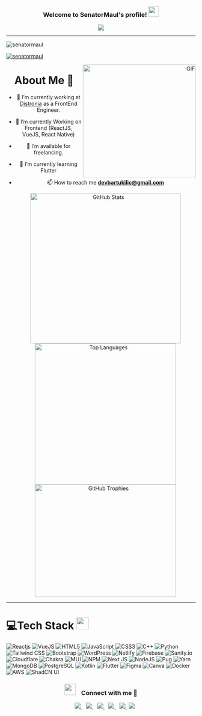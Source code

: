 <h3 align="center">
  Welcome to SenatorMaul's profile!
  <img src="https://media.giphy.com/media/hvRJCLFzcasrR4ia7z/giphy.gif" width="28">
</h3>
<p align="center">
  <a href="https://github.com/CodeWhiteWeb/CodeWhiteWeb">
    <img src="https://readme-typing-svg.herokuapp.com?color=%2336BCF7&center=true&vCenter=true&lines=Hi+%2C+welcome+to+my+Github+page;I+am+Can+Bartu+Kılıç;Frontend+Dev;App+Dev;Crypto+Lover+%3C3" />
  </a>
</p>

---

<div align="center">

  <p align="left">
    <img
      src="https://komarev.com/ghpvc/?username=cbartuk&label=Profile%20views&color=0e75b6&style=flat" 
      alt="senatormaul"
    />
  </p>

  <p align="left">
    <a href="https://twitter.com/SenatorMaul" target="blank">
      <img
        src="https://img.shields.io/twitter/follow/SenatorMaul?logo=twitter&style=for-the-badge" 
        alt="senatormaul"
      />
    </a>
  </p>

  <picture align="right">
    <img
      align="right"
      height="300"
      width="300"
      alt="GIF"
      src="https://media4.giphy.com/media/v1.Y2lkPTc5MGI3NjExeWprMW81ZGsxcHp5NG5iZGVhNTZhM3MwNnE5b3UzMGlnNGF5bmR2NyZlcD12MV9pbnRlcm5hbF9naWZfYnlfaWQmY3Q9Zw/mABVVMBLRllLPiMYnZ/giphy.gif"
    >
  </picture>

  <!-- https://media.giphy.com/media/SWoSkN6DxTszqIKEqv/giphy.gif-->

  <h1>About Me 🚀</h1>

- 🔭 I’m currently working at <a href="https://distronia.com/" target="_blank">Distronia</a> as a FrontEnd Engineer.<br>
- 🌱 I’m currently Working on Frontend (ReactJS, VueJS, React Native)<br>
- 🤝 I’m available for freelancing.<br>
- 🌱 I’m currently learning Flutter<br>
- 📫 How to reach me **devbartukilic@gmail.com**

  <div align="center">
  <!-- GitHub Stats & Top Langs -->
  <a href="https://github.com/cbartuk/">
    <img
      src="https://github-readme-stats.vercel.app/api?username=cbartuk&show_icons=true&line_height=20&title_color=7A7ADB&icon_color=2234AE&text_color=D3D3D3&bg_color=0,000000,130F40"
      width="400"
      alt="GitHub Stats"
    />
    <img
      src="https://github-readme-stats.vercel.app/api/top-langs?username=cbartuk&show_icons=true&locale=en&layout=compact&line_height=20&title_color=7A7ADB&icon_color=2234AE&text_color=D3D3D3&bg_color=0,000000,130F40"
      width="375"
      alt="Top Languages"
    />
    <img
    src="https://github-profile-trophy.vercel.app/?username=cbartuk&theme=radical&no-frame=true&column=2"
    width="375"
    height="300"
    alt="GitHub Trophies"
  />
<!-- <img
    src="https://github-readme-activity-graph.vercel.app/graph?username=cbartuk&theme=react-dark"
    width="300"
    alt="GitHub Activity Graph"
  /> -->
  </a>
</div>

</div>

---

# 💻Tech Stack <img src="https://media2.giphy.com/media/QssGEmpkyEOhBCb7e1/giphy.gif?cid=ecf05e47a0n3gi1bfqntqmob8g9aid1oyj2wr3ds3mg700bl&rid=giphy.gif" width="32px">

![Reactjs](https://img.shields.io/badge/react_JS-0078D7.svg?style=for-the-badge&logo=react&logoColor=white)
![VueJS](https://img.shields.io/badge/Vue.js-35495E?style=for-the-badge&logo=vuedotjs&logoColor=4FC08D)
![HTML5](https://img.shields.io/badge/html5-%23E34F26.svg?style=for-the-badge&logo=html5&logoColor=white)
![JavaScript](https://img.shields.io/badge/javascript-%23323330.svg?style=for-the-badge&logo=javascript&logoColor=%23F7DF1E)
![CSS3](https://img.shields.io/badge/css3-%231572B6.svg?style=for-the-badge&logo=css3&logoColor=white)
![C++](https://img.shields.io/badge/c++-%2300599C.svg?style=for-the-badge&logo=c%2B%2B&logoColor=white)
![Python](https://img.shields.io/badge/python-3670A0?style=for-the-badge&logo=python&logoColor=ffdd54)
![Tailwind CSS](https://img.shields.io/badge/tailwindcss-00bcff?style=for-the-badge&logo=tailwind-css&logoColor=white)
![Bootstrap](https://img.shields.io/badge/bootstrap-%23563D7C.svg?style=for-the-badge&logo=bootstrap&logoColor=white)
![WordPress](https://img.shields.io/badge/WordPress-%23117AC9.svg?style=for-the-badge&logo=WordPress&logoColor=white)
![Netlify](https://img.shields.io/badge/netlify-%23000000.svg?style=for-the-badge&logo=netlify&logoColor=#00C7B7)
![Firebase](https://img.shields.io/badge/firebase-%23039BE5.svg?style=for-the-badge&logo=firebase)
![Sanity.io](https://img.shields.io/badge/sanity-%23f36458.svg?style=for-the-badge&logo=sanity)
![Cloudflare](https://img.shields.io/badge/Cloudflare-F38020?style=for-the-badge&logo=Cloudflare&logoColor=white)
![Chakra](https://img.shields.io/badge/chakra_UI-%234ED1C5.svg?style=for-the-badge&logo=chakraui&logoColor=white)
![MUI](https://img.shields.io/badge/MUI-%230081CB.svg?style=for-the-badge&logo=mui&logoColor=white)
![NPM](https://img.shields.io/badge/NPM-%23000000.svg?style=for-the-badge&logo=npm&logoColor=white)
![Next JS](https://img.shields.io/badge/Next_JS-black?style=for-the-badge&logo=next.js&logoColor=white)
![NodeJS](https://img.shields.io/badge/node.js-6DA55F?style=for-the-badge&logo=node.js&logoColor=white)
![Pug](https://img.shields.io/badge/Pug-FFF?style=for-the-badge&logo=pug&logoColor=A86454)
![Yarn](https://img.shields.io/badge/yarn-%232C8EBB.svg?style=for-the-badge&logo=yarn&logoColor=white)
![MongoDB](https://img.shields.io/badge/MongoDB-%234ea94b.svg?style=for-the-badge&logo=mongodb&logoColor=white)
![PostgreSQL](https://img.shields.io/badge/PostgreSQL-%232f5e8d.svg?style=for-the-badge&logo=postgresql&logoColor=white)
![Kotlin](https://img.shields.io/badge/kotlin-%237F52FF.svg?style=for-the-badge&logo=kotlin&logoColor=white)
![Flutter](https://img.shields.io/badge/Flutter-%2302569B.svg?style=for-the-badge&logo=Flutter&logoColor=white)
![Figma](https://img.shields.io/badge/figma-%23F24E1E.svg?style=for-the-badge&logo=figma&logoColor=white)
![Canva](https://img.shields.io/badge/Canva-%2300C4CC.svg?style=for-the-badge&logo=Canva&logoColor=white)
![Docker](https://img.shields.io/badge/docker-%230db7ed.svg?style=for-the-badge&logo=docker&logoColor=white)
![AWS](https://img.shields.io/badge/aws-ffe3c3?style=for-the-badge&logo=amazon&logoColor=black)
![ShadCN UI](https://img.shields.io/badge/Shadcn%20UI-black?style=for-the-badge&logo=shadcnui&logoColor=white)

<h3 align="center" action="mailto:devbartukilic@gmail.com">
  <img src="https://media.giphy.com/media/iY8CRBdQXODJSCERIr/giphy.gif" width="30" height="30" style="margin-right: 10px;" />
  Connect with me 🤝
</h3>

<p align="center">
 <div align="center" class="icons-social" style="margin-left: 10px;">
    <a style="margin-left: 10px;" target="_blank" href="https://www.linkedin.com/in/cbartuk/">
      <img src="https://img.icons8.com/doodle/40/000000/linkedin--v2.png">
    </a>
    <a style="margin-left: 10px;" target="_blank" href="https://github.com/cbartuk">
      <img src="https://img.icons8.com/doodle/40/000000/github--v1.png">
    </a>
    <a style="margin-left: 10px;" target="_blank" href="https://stackoverflow.com/users/17040882/can-bartu-k%c4%b1l%c4%b1%c3%a7">
      <img src="https://img.icons8.com/external-tal-revivo-color-tal-revivo/40/000000/external-stack-overflow-is-a-question-and-answer-site-for-professional-logo-color-tal-revivo.png">
    </a>
    <a style="margin-left: 10px;" target="_blank" href="https://www.instagram.com/cbartuk/">
      <img src="https://img.icons8.com/doodle/40/000000/instagram-new--v2.png">
    </a>
    <a style="margin-left: 10px;" target="_blank" href="https://twitter.com/SenatorMaul">
      <img src="https://img.icons8.com/doodle/1x/twitter-squared--v2.png">
    </a>
    <a style="margin-left: 5px;" target="_blank" href="/Can-Bartu-Kılıç-September.pdf">
      <img src="https://img.icons8.com/?size=50&id=Ihw7rsNxtanQ&format=png&color=000000">
    </a>
  </div>
</p>
